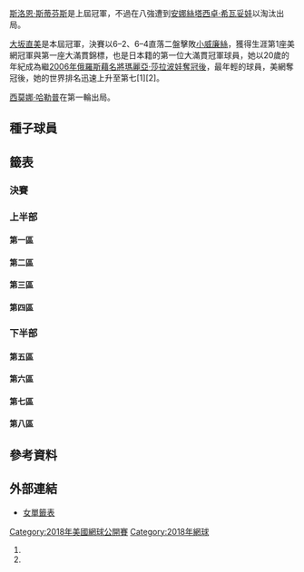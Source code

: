 [斯洛恩·斯蒂芬斯](../Page/斯洛恩·斯蒂芬斯.md "wikilink")是上屆冠軍，不過在八強遭到[安娜絲塔西卓·希瓦妥娃](../Page/安娜絲塔西卓·希瓦妥娃.md "wikilink")以淘汰出局。

[大坂直美](../Page/大坂直美.md "wikilink")是本屆冠軍，決賽以6–2、6–4直落二盤擊敗[小威廉絲](https://zh.wikipedia.org/wiki/小威廉絲 "wikilink")，獲得生涯第1座美網冠軍與第一座大滿貫錦標，也是日本籍的第一位大滿貫冠軍球員，她以20歲的年紀成為繼[2006年俄羅斯藉名將](../Page/2006年美國網球公開賽女子單打比賽.md "wikilink")[瑪麗亞·莎拉波娃奪冠後](https://zh.wikipedia.org/wiki/瑪麗亞·莎拉波娃 "wikilink")，最年輕的球員，美網奪冠後，她的世界排名迅速上升至第七\[1\]\[2\]。

[西莫娜·哈勒普](../Page/西莫娜·哈勒普.md "wikilink")在第一輪出局。

## 種子球員

## 籤表

### 決賽

### 上半部

#### 第一區

#### 第二區

#### 第三區

#### 第四區

### 下半部

#### 第五區

#### 第六區

#### 第七區

#### 第八區

## 參考資料

## 外部連結

  - [女單籤表](http://www.usopen.org/en_US/scores/draws/2018_WS_draw.pdf)

[Category:2018年美國網球公開賽](https://zh.wikipedia.org/wiki/Category:2018年美國網球公開賽 "wikilink") [Category:2018年網球](https://zh.wikipedia.org/wiki/Category:2018年網球 "wikilink")

1.
2.